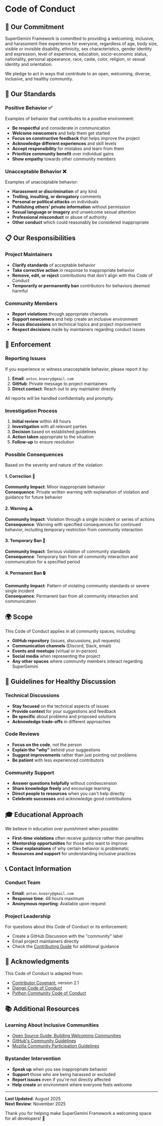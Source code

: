 # Code of Conduct

## 🤝 Our Commitment

SuperGemini Framework is committed to providing a welcoming, inclusive, and harassment-free experience for everyone, regardless of age, body size, visible or invisible disability, ethnicity, sex characteristics, gender identity and expression, level of experience, education, socio-economic status, nationality, personal appearance, race, caste, color, religion, or sexual identity and orientation.

We pledge to act in ways that contribute to an open, welcoming, diverse, inclusive, and healthy community.

## 🎯 Our Standards

### Positive Behavior ✅

Examples of behavior that contributes to a positive environment:

- **Be respectful** and considerate in communication
- **Welcome newcomers** and help them get started  
- **Focus on constructive feedback** that helps improve the project
- **Acknowledge different experiences** and skill levels
- **Accept responsibility** for mistakes and learn from them
- **Prioritize community benefit** over individual gains
- **Show empathy** towards other community members

### Unacceptable Behavior ❌

Examples of unacceptable behavior:

- **Harassment or discrimination** of any kind
- **Trolling, insulting, or derogatory** comments
- **Personal or political attacks** on individuals
- **Publishing others' private information** without permission
- **Sexual language or imagery** and unwelcome sexual attention
- **Professional misconduct** or abuse of authority
- **Other conduct** which could reasonably be considered inappropriate

## 📋 Our Responsibilities

### Project Maintainers
- **Clarify standards** of acceptable behavior
- **Take corrective action** in response to inappropriate behavior
- **Remove, edit, or reject** contributions that don't align with this Code of Conduct
- **Temporarily or permanently ban** contributors for behaviors deemed harmful

### Community Members
- **Report violations** through appropriate channels
- **Support newcomers** and help create an inclusive environment
- **Focus discussions** on technical topics and project improvement
- **Respect decisions** made by maintainers regarding conduct issues

## 🚨 Enforcement

### Reporting Issues

If you experience or witness unacceptable behavior, please report it by:

1. **Email**: `anton.knoery@gmail.com`
2. **GitHub**: Private message to project maintainers
3. **Direct contact**: Reach out to any maintainer directly

All reports will be handled confidentially and promptly.

### Investigation Process

1. **Initial review** within 48 hours
2. **Investigation** with all relevant parties
3. **Decision** based on established guidelines
4. **Action taken** appropriate to the situation
5. **Follow-up** to ensure resolution

### Possible Consequences

Based on the severity and nature of the violation:

#### 1. Correction 📝
**Community Impact**: Minor inappropriate behavior  
**Consequence**: Private written warning with explanation of violation and guidance for future behavior

#### 2. Warning ⚠️
**Community Impact**: Violation through a single incident or series of actions  
**Consequence**: Warning with specified consequences for continued behavior, including temporary restriction from community interaction

#### 3. Temporary Ban 🚫
**Community Impact**: Serious violation of community standards  
**Consequence**: Temporary ban from all community interaction and communication for a specified period

#### 4. Permanent Ban 🔒
**Community Impact**: Pattern of violating community standards or severe single incident  
**Consequence**: Permanent ban from all community interaction and communication

## 🌍 Scope

This Code of Conduct applies in all community spaces, including:

- **GitHub repository** (issues, discussions, pull requests)
- **Communication channels** (Discord, Slack, email)
- **Events and meetups** (virtual or in-person)
- **Social media** when representing the project
- **Any other spaces** where community members interact regarding SuperGemini

## 💬 Guidelines for Healthy Discussion

### Technical Discussions
- **Stay focused** on the technical aspects of issues
- **Provide context** for your suggestions and feedback
- **Be specific** about problems and proposed solutions
- **Acknowledge trade-offs** in different approaches

### Code Reviews
- **Focus on the code**, not the person
- **Explain the "why"** behind your suggestions
- **Suggest improvements** rather than just pointing out problems
- **Be patient** with less experienced contributors

### Community Support
- **Answer questions helpfully** without condescension
- **Share knowledge freely** and encourage learning
- **Direct people to resources** when you can't help directly
- **Celebrate successes** and acknowledge good contributions

## 🎓 Educational Approach

We believe in education over punishment when possible:

- **First-time violations** often receive guidance rather than penalties
- **Mentorship opportunities** for those who want to improve
- **Clear explanations** of why certain behavior is problematic
- **Resources and support** for understanding inclusive practices

## 📞 Contact Information

### Conduct Team
- **Email**: `anton.knoery@gmail.com`
- **Response time**: 48 hours maximum
- **Anonymous reporting**: Available upon request

### Project Leadership
For questions about this Code of Conduct or its enforcement:
- Create a GitHub Discussion with the "community" label
- Email project maintainers directly
- Check the [Contributing Guide](CONTRIBUTING.md) for additional guidance

## 🙏 Acknowledgments

This Code of Conduct is adapted from:
- [Contributor Covenant](https://www.contributor-covenant.org/), version 2.1
- [Django Code of Conduct](https://www.djangoproject.com/conduct/)
- [Python Community Code of Conduct](https://www.python.org/psf/conduct/)

## 📚 Additional Resources

### Learning About Inclusive Communities
- [Open Source Guide: Building Welcoming Communities](https://opensource.guide/building-community/)
- [GitHub's Community Guidelines](https://docs.github.com/en/site-policy/github-terms/github-community-guidelines)
- [Mozilla Community Participation Guidelines](https://www.mozilla.org/en-US/about/governance/policies/participation/)

### Bystander Intervention
- **Speak up** when you see inappropriate behavior
- **Support** those who are being harassed or excluded
- **Report issues** even if you're not directly affected
- **Help create** an environment where everyone feels welcome

---

**Last Updated**: August 2025  
**Next Review**: November 2025

Thank you for helping make SuperGemini Framework a welcoming space for all developers! 🚀